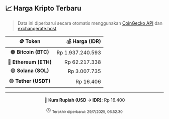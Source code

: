 

<!-- HARGA_KRIPTO -->
## 📈 Harga Kripto Terbaru

> Data ini diperbarui secara otomatis menggunakan [CoinGecko API](https://www.coingecko.com/) dan [exchangerate.host](https://exchangerate.host/)

<div align="center">

| 🪙 Token | 💰 Harga (IDR) |
|:------:|---------------:|
| 🟠 **Bitcoin (BTC)**   | Rp 1.937.240.593 |
| 🔵 **Ethereum (ETH)**  | Rp 62.217.338 |
| 🟣 **Solana (SOL)**    | Rp 3.007.735 |
| 🟢 **Tether (USDT)**   | Rp 16.406 |

---

💱 **Kurs Rupiah (USD → IDR)**: Rp 16.400

🕒 <sub>Terakhir diperbarui: 29/7/2025, 06.52.30</sub>

</div>
<!-- /HARGA_KRIPTO -->